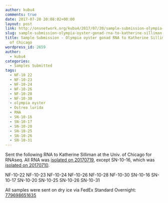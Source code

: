 ```yaml
---
author: kubu4
comments: true
date: 2017-07-20 20:08:02+00:00
layout: post
link: http://onsnetwork.org/kubu4/2017/07/20/sample-submission-olympia-oyster-gonad-rna-to-katherine-silliman-univ-of-chicago/
slug: sample-submission-olympia-oyster-gonad-rna-to-katherine-silliman-univ-of-chicago
title: Sample Submission - Olympia oyster gonad RNA to Katherine Silliman @ Univ.
  of Chicago
wordpress_id: 2659
author:
  - kubu4
categories:
  - Samples Submitted
tags:
  - NF-10 22
  - NF-10-23
  - NF-10-24
  - NF-10-26
  - NF-10-28
  - NF-10-30
  - olympia oyster
  - Ostrea lurida
  - RNA
  - SN-10-16
  - SN-10-17
  - SN-10-20
  - SN-10-25
  - SN-10-26
  - SN-10-31
---
```


Sent the following RNA to Katherine Silliman at the Univ. of Chicago for RNAseq. All RNA was [isolated on 20170719](http://onsnetwork.org/kubu4/2017/07/19/rna-isolation-olympia-oyster-gonad-tissue-in-paraffin-histology-blocks-2/), except SN-10-16, which was [isolated on 20170710](http://onsnetwork.org/kubu4/2017/07/10/rna-isolation-olympia-oyster-gonad-tissue-in-paraffin-histology-blocks/).

NF-10-22
NF-10-23
NF-10-24
NF-10-26
NF-10-28
NF-10-30
SN-10-16
SN-10-17
SN-10-20
SN-10-25
SN-10-26
SN-10-31

All samples were sent on dry ice via FedEx Standard Overnight: [779698651635](https://www.fedex.com/apps/fedextrack/?action=track&tracknumbers=779698651635&clienttype=ivother)
